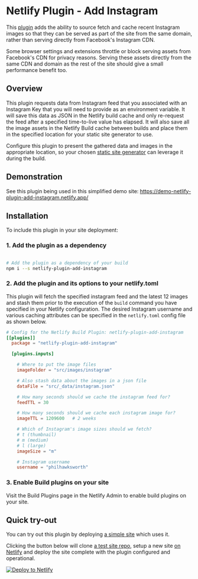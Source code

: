 # Netlify Plugin - Add Instagram

This [plugin](https://www.netlify.com/build/plugins-beta?utm_source=github&utm_medium=plugin-addinstagram-pnh&utm_campaign=devex) adds the ability to source fetch and cache recent Instagram images so that they can be served as part of the site from the same domain, rather than serving directly from Facebook's Instagram CDN.

Some browser settings and extensions throttle or block serving assets from Facebook's CDN for privacy reasons. Serving these assets directly from the same CDN and domain as the rest of the site should give a small performance benefit too.

## Overview

This plugin requests data from Instagram feed that you associated with an Instagram Key that you will need to provide as an environment variable. It will save this data as JSON in the Netlify build cache and only re-request the feed after a specified time-to-live value has elapsed. It will also save all the image assets in the Netlify Build cache between builds and place them in the specified location for your static site generator to use.

Configure this plugin to present the gathered data and images in the appropriate location, so your chosen [static site generator](https://www.netlify.com/blog/2020/04/14/what-is-a-static-site-generator-and-3-ways-to-find-the-best-one/?utm_source=github&utm_medium=plugin-addinstagram-pnh&utm_campaign=devex) can leverage it during the build.


## Demonstration

See this plugin being used in this simplified demo site: https://demo-netlify-plugin-add-instagram.netlify.app/


## Installation

To include this plugin in your site deployment:


### 1. Add the plugin as a dependency

```bash

# Add the plugin as a dependency of your build
npm i --s netlify-plugin-add-instagram

```


### 2. Add the plugin and its options to your netlify.toml

This plugin will fetch the specified instagram feed and the latest 12 images and stash them prior to the execution of the `build` command you have specified in your Netlify configuration. The desired Instagram username and various caching attributes can be specified in the `netlify.toml` config file as shown below.

```toml
# Config for the Netlify Build Plugin: netlify-plugin-add-instagram
[[plugins]]
  package = "netlify-plugin-add-instagram"

  [plugins.inputs]

    # Where to put the image files
    imageFolder = "src/images/instagram"

    # Also stash data about the images in a json file
    dataFile = "src/_data/instagram.json"

    # How many seconds should we cache the instagram feed for?
    feedTTL = 30

    # How many seconds should we cache each instagram image for?
    imageTTL = 1209600   # 2 weeks

    # Which of Instagram's image sizes should we fetch?
    # t (thumbnail)
    # m (medium)
    # l (large)
    imageSize = "m"

    # Instagram username
    username = "philhawksworth"
```



### 3. Enable Build plugins on your site

Visit the Build Plugins page in the Netlify Admin to enable build plugins on your site.


## Quick try-out

You can try out this plugin by deploying [a simple site](https://demo-netlify-plugin-add-instagram.netlify.app/) which uses it.

Clicking the button below will clone [a test site repo](https://github.com/philhawksworth/demo-netlify-plugin-add-instagram), setup a new site [on Netlify](https://netlify.com?utm_source=github&utm_medium=plugin-addinstagram-pnh&utm_campaign=devex) and deploy the site complete with the plugin configured and operational.

[![Deploy to Netlify](https://www.netlify.com/img/deploy/button.svg)](https://app.netlify.com/start/deploy?repository=https://github.com/philhawksworth/demo-netlify-plugin-add-instagram)
